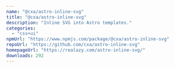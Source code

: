 ```yaml
---
name: "@cxa/astro-inline-svg"
title: "@cxa/astro-inline-svg"
description: "Inline SVG into Astro templates."
categories:
  - "css+ui"
npmUrl: "https://www.npmjs.com/package/@cxa/astro-inline-svg"
repoUrl: "https://github.com/cxa/astro-inline-svg"
homepageUrl: "https://realazy.com/astro-inline-svg/"
downloads: 292
---
```

